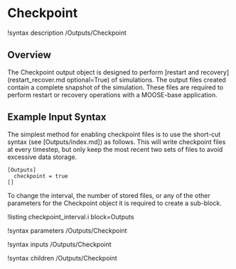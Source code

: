 # Checkpoint

!syntax description /Outputs/Checkpoint

## Overview

The Checkpoint output object is designed to perform
[restart and recovery](restart_recover.md optional=True) of simulations. The output files
created contain a complete snapshot of the simulation. These files are required to perform
restart or recovery operations with a MOOSE-base application.

## Example Input Syntax

The simplest method for enabling checkpoint files is to use the short-cut syntax
(see [Outputs/index.md]) as follows. This will write checkpoint files at every timestep, but only
keep the most recent two sets of files to avoid excessive data storage.

```text
[Outputs]
  checkpoint = true
[]
```

To change the interval, the number of stored files, or any of the other parameters for the
Checkpoint object it is required to create a sub-block.

!listing checkpoint_interval.i block=Outputs


!syntax parameters /Outputs/Checkpoint

!syntax inputs /Outputs/Checkpoint

!syntax children /Outputs/Checkpoint
